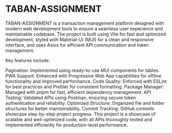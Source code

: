 # TABAN-ASSIGNMENT

TABAN-ASSIGNMENT is a transaction management platform designed with modern web development tools to ensure a seamless user experience and maintainable codebase. The project is built using Vite for fast and optimized development, styled with Material-UI (MUI) for a clean and responsive interface, and uses Axios for efficient API communication and token management.

Key features include:

Pagination: Implemented using ready-to-use MUI components for tables.
PWA Support: Enhanced with Progressive Web App capabilities for offline functionality and improved performance.
Code Quality: Enforced with ESLint for best practices and Prettier for consistent formatting.
Package Manager: Managed with pnpm for fast, efficient dependency management.
API Testing: Validated APIs using Postman, ensuring secure token authentication and reliability.
Optimized Structure: Organized file and folder structures for better maintainability.
Commit Tracking: GitHub commits showcase step-by-step project progress.
This project is a showcase of scalable and well-optimized code, with all APIs thoroughly tested and implemented efficiently for production-level performance.
